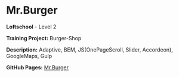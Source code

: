# Mr.Burger

**Loftschool** - Level 2

**Training Project:** Burger-Shop

**Description:** Adaptive, BEM, JS(OnePageScroll, Slider, Accordeon), GoogleMaps, Gulp

**GitHub Pages:** [Mr.Burger](https://homeworklftscl.github.io/burger-shop/)
